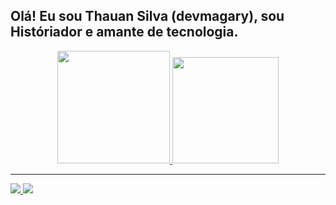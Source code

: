 ## Olá! Eu sou Thauan Silva (devmagary), sou Históriador e amante de tecnologia.
<div align="center">
    <a href="https://github.com/devmagary">
    <img height="180em" src="https://github-readme-stats.vercel.app/api?username=devmagary&count_private=true&show_icons=true&theme=dracula&custom_title=DevMagary&include_all_commits=true">
    <img height="170em" src="https://github-readme-stats.vercel.app/api/top-langs/?username=devmagary&theme=dracula&layout=compact">
</div>

---

<div>
    <a href="https://www.instagram.com/dev.magary" target="_blank"><img src="https://img.shields.io/badge/-Instagram-%23E4405F?style=for-the-badge&logo=instagram&logoColor=white" target="_blank">
    <a href = "mailto:dev.magary@gmail.com"><img src="https://img.shields.io/badge/-Gmail-%23333?style=for-the-badge&logo=gmail&logoColor=white" target="_blank"></a>
</div>

